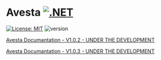# Avesta  [![.NET](https://img.shields.io/badge/--512BD4?logo=.net&logoColor=ffffff)](https://dotnet.microsoft.com/)

[![License: MIT](https://img.shields.io/badge/License-MIT-yellow.svg)](https://opensource.org/licenses/MIT) ![version](https://img.shields.io/badge/version-1.0.325-blue)

[Avesta Documantation - V1.0.2 - UNDER THE DEVELOPMENT](./doc/)

[Avesta Documantation - V1.0.3 - UNDER THE DEVELOPMENT](./doc/)
 
